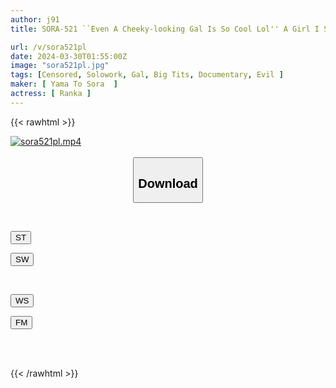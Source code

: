 ```yaml
---
author: j91
title: SORA-521 ``Even A Cheeky-looking Gal Is So Cool Lol'' A Girl I Saw In The Downtown Area Was Kidnapped With Sleeping Pills, And When She Resisted, I Made Her Realize By Slapping Her Repeatedly Until She Started Crying! Half-grey Group Circle● Ranka

url: /v/sora521pl
date: 2024-03-30T01:55:00Z
image: "sora521pl.jpg"
tags: [Censored, Solowork, Gal, Big Tits, Documentary, Evil	]
maker: [ Yama To Sora  ]
actress: [ Ranka ]
---
```



{{< rawhtml >}}

<div class="video" data-videoid="grR6AYy9Xkcq6PY">
    <a href="javascript:;">
        <img src="/v/sora521pl/sora521pl.jpg" width="WIDTH" height="HEIGHT" alt="sora521pl.mp4" loading="lazy">
    </a>
</div>

<script type="text/javascript" src="https://j91.asia/asset/on-demand-st.js"></script>

<br>
  <link rel="stylesheet" href="https://j91.asia/asset/bs5.css">
  
  <center>
  <button class="btn btn-primary" type="button" data-bs-toggle="collapse" data-bs-target=".multi-collapse" aria-expanded="false" aria-controls="multiCollapseExample1 multiCollapseExample2"><h2>Download</h2></button></center>
</p>
<div class="row">
  <div class="col">
    <div class="collapse multi-collapse" id="multiCollapseExample1">
      <div class="card card-body">
	      	      <br>
<div class="buttons">  
<p><a href="https://streamtape.to/v/grR6AYy9Xkcq6PY" target="_blank"><button class="btn-hover color-3"><i class="fa fa-download"></i> ST</button></a></p>
<p><a href="https://asnwish.com/s0g2lsvbxdpn" target="_blank"><button class="btn-hover color-2"><i class="fa fa-download"></i> SW</button></a></p></div>
    </div>
  </div>
</div>
  <div class="col">
    <div class="collapse multi-collapse" id="multiCollapseExample2">
      <div class="card card-body">
	      <br>
<div class="buttons">
<p><a href="https://wolfstream.tv/cwkneo4o9jrb"><button class="btn-hover color-9"><i class="fa fa-download"></i> WS</button></a></p>
<p><a href="https://filemoon.sx/d/vmmj8vqpizup"><button class="btn-hover color-8"><i class="fa fa-download"></i> FM</button></a></p></div>
<br><br>
      </div>
    </div>
  </div>
</div>

{{< /rawhtml >}}